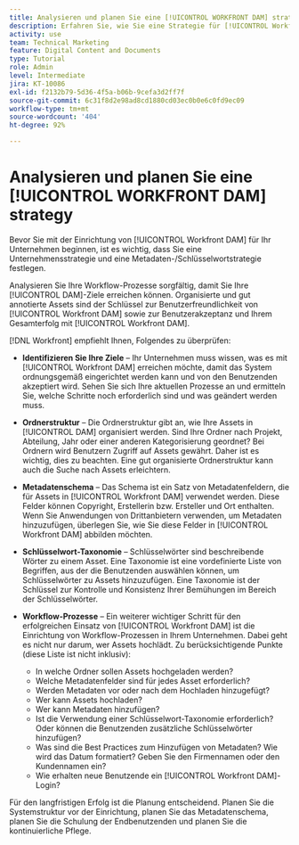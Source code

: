 ```yaml
---
title: Analysieren und planen Sie eine [!UICONTROL WORKFRONT DAM] strategy
description: Erfahren Sie, wie Sie eine Strategie für [!UICONTROL Workfront DAM] analysieren und planen können.
activity: use
team: Technical Marketing
feature: Digital Content and Documents
type: Tutorial
role: Admin
level: Intermediate
jira: KT-10086
exl-id: f2132b79-5d36-4f5a-b06b-9cefa3d2ff7f
source-git-commit: 6c31f8d2e98ad8cd1880cd03ec0b0e6c0fd9ec09
workflow-type: tm+mt
source-wordcount: '404'
ht-degree: 92%

---
```


# Analysieren und planen Sie eine [!UICONTROL WORKFRONT DAM] strategy

Bevor Sie mit der Einrichtung von [!UICONTROL Workfront DAM] für Ihr Unternehmen beginnen, ist es wichtig, dass Sie eine Unternehmensstrategie und eine Metadaten-/Schlüsselwortstrategie festlegen.

Analysieren Sie Ihre Workflow-Prozesse sorgfältig, damit Sie Ihre [!UICONTROL DAM]-Ziele erreichen können. Organisierte und gut annotierte Assets sind der Schlüssel zur Benutzerfreundlichkeit von [!UICONTROL Workfront DAM] sowie zur Benutzerakzeptanz und Ihrem Gesamterfolg mit [!UICONTROL Workfront DAM].

[!DNL Workfront] empfiehlt Ihnen, Folgendes zu überprüfen:

* **Identifizieren Sie Ihre Ziele** – Ihr Unternehmen muss wissen, was es mit [!UICONTROL Workfront DAM] erreichen möchte, damit das System ordnungsgemäß eingerichtet werden kann und von den Benutzenden akzeptiert wird. Sehen Sie sich Ihre aktuellen Prozesse an und ermitteln Sie, welche Schritte noch erforderlich sind und was geändert werden muss.
* **Ordnerstruktur** – Die Ordnerstruktur gibt an, wie Ihre Assets in [!UICONTROL DAM] organisiert werden. Sind Ihre Ordner nach Projekt, Abteilung, Jahr oder einer anderen Kategorisierung geordnet? Bei Ordnern wird Benutzern Zugriff auf Assets gewährt. Daher ist es wichtig, dies zu beachten. Eine gut organisierte Ordnerstruktur kann auch die Suche nach Assets erleichtern.
* **Metadatenschema** – Das Schema ist ein Satz von Metadatenfeldern, die für Assets in [!UICONTROL Workfront DAM] verwendet werden. Diese Felder können Copyright, Erstellerin bzw. Ersteller und Ort enthalten. Wenn Sie Anwendungen von Drittanbietern verwenden, um Metadaten hinzuzufügen, überlegen Sie, wie Sie diese Felder in [!UICONTROL Workfront DAM] abbilden möchten.
* **Schlüsselwort-Taxonomie** – Schlüsselwörter sind beschreibende Wörter zu einem Asset. Eine Taxonomie ist eine vordefinierte Liste von Begriffen, aus der die Benutzenden auswählen können, um Schlüsselwörter zu Assets hinzuzufügen. Eine Taxonomie ist der Schlüssel zur Kontrolle und Konsistenz Ihrer Bemühungen im Bereich der Schlüsselwörter.
* **Workflow-Prozesse** – Ein weiterer wichtiger Schritt für den erfolgreichen Einsatz von [!UICONTROL Workfront DAM] ist die Einrichtung von Workflow-Prozessen in Ihrem Unternehmen. Dabei geht es nicht nur darum, wer Assets hochlädt. Zu berücksichtigende Punkte (diese Liste ist nicht inklusiv):

   * In welche Ordner sollen Assets hochgeladen werden?
   * Welche Metadatenfelder sind für jedes Asset erforderlich?
   * Werden Metadaten vor oder nach dem Hochladen hinzugefügt?
   * Wer kann Assets hochladen?
   * Wer kann Metadaten hinzufügen?
   * Ist die Verwendung einer Schlüsselwort-Taxonomie erforderlich? Oder können die Benutzenden zusätzliche Schlüsselwörter hinzufügen?
   * Was sind die Best Practices zum Hinzufügen von Metadaten? Wie wird das Datum formatiert? Geben Sie den Firmennamen oder den Kundennamen ein?
   * Wie erhalten neue Benutzende ein [!UICONTROL Workfront DAM]-Login?

Für den langfristigen Erfolg ist die Planung entscheidend. Planen Sie die Systemstruktur vor der Einrichtung, planen Sie das Metadatenschema, planen Sie die Schulung der Endbenutzenden und planen Sie die kontinuierliche Pflege.
